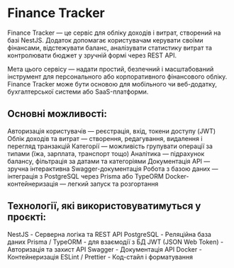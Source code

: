 # Finance Tracker

Finance Tracker — це сервіс для обліку доходів і витрат, створений на базі NestJS.
Додаток допомагає користувачам керувати своїми фінансами, відстежувати баланс, аналізувати статистику витрат та контролювати бюджет у зручній формі через REST API.

Мета цього сервісу — надати простий, безпечний і масштабований інструмент для персонального або корпоративного фінансового обліку.
Finance Tracker може бути основою для мобільного чи веб-додатку, бухгалтерської системи або SaaS-платформи.

## Основні можливості:
Авторизація користувачів — реєстрація, вхід, токени доступу (JWT)
Облік доходів та витрат — створення, редагування, видалення і перегляд транзакцій
Категорії — можливість групувати операції за типами (їжа, зарплата, транспорт тощо)
Аналітика — підрахунок балансу, фільтрація за датами та категоріями
Документація API — зручна інтерактивна Swagger-документація
Робота з базою даних — інтеграція з PostgreSQL через Prisma або TypeORM
Docker-контейнеризація — легкий запуск та розгортання

## Технології, які використовуватимуться у проєкті:
NestJS -	Серверна логіка та REST API
PostgreSQL -	Реляційна база даних
Prisma / TypeORM - для взаємодії з БД
JWT (JSON Web Token) -	Авторизація та захист API
Swagger	- Документація API
Docker - Контейнеризація
ESLint / Prettier	- Код-стайл і форматування
